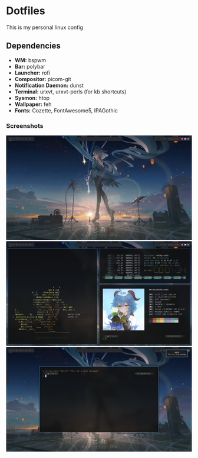 # Dotfiles
This is my personal linux config

## Dependencies

* **WM:** bspwm
* **Bar:** polybar
* **Launcher:** rofi
* **Compositor:** picom-git
* **Notification Daemon:** dunst
* **Terminal:** urxvt, urxvt-perls (for kb shortcuts)
* **Sysmon:** htop
* **Wallpaper:** feh
* **Fonts:** Cozette, FontAwesome5, IPAGothic

### Screenshots
![1](/screenshots/1.png)
![2](/screenshots/2.png)
![3](/screenshots/3.png)
